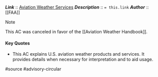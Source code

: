 ***Link***      :: [Aviation Weather Services](https://www.faa.gov/regulations_policies/advisory_circulars/index.cfm/go/document.information/documentID/1030235)
***Description***      :: `= this.link`
***Author*** :: [[FAA]]

> [!note]
> This AC was canceled in favor of the [[Aviation Weather Handbook]].

#### Key Quotes
* This AC explains U.S. aviation weather products and services. It provides details when necessary for interpretation and to aid usage.

#source #advisory-circular 